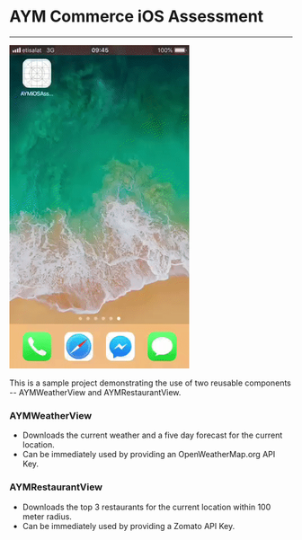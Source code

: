# AYM Commerce iOS Assessment
---

![gif](https://raw.githubusercontent.com/thejeraldo/AYM-iOS-Assessment/master/Screenshots/app.gif "iPhone")

This is a sample project demonstrating the use of two reusable components -- AYMWeatherView and AYMRestaurantView.

### AYMWeatherView
* Downloads the current weather and a five day forecast for the current location.
* Can be immediately used by providing an OpenWeatherMap.org API Key.

### AYMRestaurantView
* Downloads the top 3 restaurants for the current location within 100 meter radius.
* Can be immediately used by providing a Zomato API Key.
